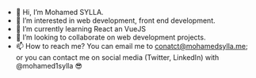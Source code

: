 - 👋 Hi, I’m Mohamed SYLLA.
- 👀 I’m interested in web development, front end development.
- 🌱 I’m currently learning React an VueJS
- 💞️ I’m looking to collaborate on web development projects. 
- 📫 How to reach me? You can email me to conatct@mohamedsylla.me; or you can contact me on social media (Twitter, LinkedIn) with @mohamed1sylla
&#128526;  
<!---
mohamed1sylla/mohamed1sylla is a ✨ special ✨ repository because its `README.md` (this file) appears on your GitHub profile.
You can click the Preview link to take a look at your changes.
--->
